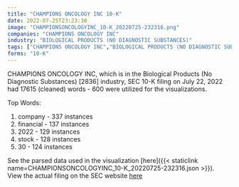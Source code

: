 ```yaml
---
title: "CHAMPIONS ONCOLOGY INC 10-K"
date: 2022-07-25T23:23:16
image: "CHAMPIONSONCOLOGYINC_10-K_20220725-232316.png"
companies: "CHAMPIONS ONCOLOGY INC"
industry: "BIOLOGICAL PRODUCTS (NO DIAGNOSTIC SUBSTANCES)"
tags: ["CHAMPIONS ONCOLOGY INC","BIOLOGICAL PRODUCTS (NO DIAGNOSTIC SUBSTANCES)","07-22-2022","10-K"]
forms: "10-K"
---
```

CHAMPIONS ONCOLOGY INC, which is in the Biological Products (No Diagnostic Substances) [2836] industry, SEC 10-K filing on July 22, 2022 had 17615 (cleaned) words - 600 were utilized for the visualizations.

Top Words:
1. company - 337 instances
2. financial - 137 instances
3. 2022 - 129 instances
4. stock - 128 instances
5. 30 - 124 instances


See the parsed data used in the visualization [here]({{< staticlink name=CHAMPIONSONCOLOGYINC_10-K_20220725-232316.json >}}).  
View the actual filing on the SEC website [here](https://www.sec.gov/Archives/edgar/data/771856/0001628280-22-019309.txt)